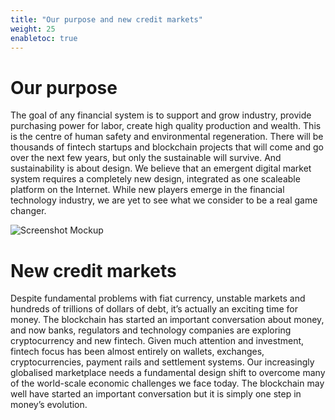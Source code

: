 ```yaml
---
title: "Our purpose and new credit markets"
weight: 25
enabletoc: true
---
```


# Our purpose

The goal of any financial system is to support and grow industry, provide purchasing power for labor, create high quality production and wealth. This is the centre of human safety and environmental regeneration.
There will be thousands of fintech startups and blockchain projects that will come and go over the next few years, but only the sustainable will survive. And sustainability is about design. We believe that an emergent digital market system requires a completely new design, integrated as one scaleable platform on the Internet. While new players emerge in the financial technology industry, we are yet to see what we consider to be a real game changer.

![Screenshot Mockup](/images/screenshots/current/mockup.png)

# New credit markets

Despite fundamental problems with fiat currency, unstable markets and hundreds of trillions of dollars of debt, it’s actually an exciting time for money. The blockchain has started an important conversation about money, and now banks, regulators and technology companies are exploring cryptocurrency and new fintech.
Given much attention and investment, fintech focus has been almost entirely on wallets, exchanges, cryptocurrencies, payment rails and settlement systems. Our increasingly globalised marketplace needs a fundamental design shift to overcome many of the world-scale economic challenges we face today. The blockchain may well have started an important conversation but it is simply one step in money’s evolution.
